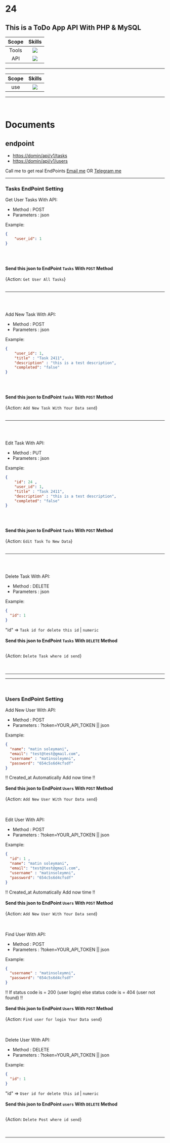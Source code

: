 # 24
## This is a ToDo App API With <b>PHP</b> & <b>MySQL</b> 


| Scope     | Skills                                                                           |
|:---------:|:--------------------------------------------------------------------------------:|
| Tools     | <img src="https://skillicons.dev/icons?i=github,vscode,git,md,postman&perline=5">|
| API  | <img src="https://skillicons.dev/icons?i=php,mysql&perline=2">                   |

 
<hr>

| Scope     | Skills                                                                           |
|:---------:|:--------------------------------------------------------------------------------:|
| use     | <img src="https://skillicons.dev/icons?i=php,js,ts,py,vue,jquery&perline=6">|

 
<hr>

<br>

# Documents

## endpoint
<ul>
    <li><a href="#">https://domin/api/v1/tasks</a></li>
    <li><a href="#">https://domin/api/v1/users</a></li>
</ul>
<p>Call me to get real EndPoints <a href="mailto:matinsoleymni@gmail.com">Email me</a> OR <a href="https://t.me/matinsoleymni">Telegram me</a></p>

<hr>

### Tasks EndPoint Setting

<p>Get User Tasks With API: </p>
<ul>
    <li>Method : POST</li>
    <li>Parameters : json</li>
</ul>

Example:
```JSON
{
    "user_id": 1
}
```
<br><br>

**Send this json to EndPoint `Tasks` With `POST` Method**
<br><br>
{Action: `Get User All Tasks`}<br><br>

<hr><br><br>

<p>Add New Task With API: </p>
<ul>
    <li>Method : POST</li>
    <li>Parameters : json</li>
</ul>

Example:
```JSON
{
    "user_id": 1,
    "title" : "Task 2411",
    "description" : "this is a test description",
    "completed": "false"
}
```
<br><br>

**Send this json to EndPoint `Tasks` With `POST` Method**
<br><br>
{Action: `Add New Task With Your Data send`}<br><br>

<hr><br><br>

<p>Edit Task With API: </p>
<ul>
    <li>Method : PUT</li>
    <li>Parameters : json</li>
</ul>

Example:
```JSON
{
    "id": 24 ,
    "user_id": 1,
    "title" : "Task 2411",
    "description" : "this is a test description",
    "completed": "false"
}
```
<br><br>

**Send this json to EndPoint `Tasks` With `POST` Method**
<br><br>
{Action: `Edit Task To New Data`}<br><br>

<hr><br><br>

<p>Delete Task With API: </p>
<ul>
    <li>Method : DELETE</li>
    <li>Parameters : json</li>
</ul>

Example:
```JSON
{
  "id": 1
}
```

"id" => `Task id for delete this id` | `numeric` <br><br>
**Send this json to EndPoint `Tasks` With `DELETE` Method**<br><br>

{Action: `Delete Task where id send`}<br><br><br>

<hr><hr> <br>

### Users EndPoint Setting

<p>Add New User With API: </p>
<ul>
    <li>Method : POST</li>
    <li>Parameters : ?token=YOUR_API_TOKEN || json</li>
</ul>

Example:
```JSON
{
  "name": "matin soleymani",
  "email": "test@test@gmail.com",
  "username" : "matinsoleymni",
  "password": "654c5s6d4cfsdf"
}
```

!! Created_at Automatically Add now time !!<br><br>
**Send this json to EndPoint `Users` With `POST` Method**
<br><br>
{Action: `Add New User With Your Data send`}<br><br><br>


<p>Edit User With API: </p>
<ul>
    <li>Method : POST</li>
    <li>Parameters : ?token=YOUR_API_TOKEN || json</li>
</ul>

Example:
```JSON
{
  "id": 1 ,
  "name": "matin soleymani",
  "email": "test@test@gmail.com",
  "username" : "matinsoleymni",
  "password": "654c5s6d4cfsdf"
}
```

!! Created_at Automatically Add now time !!<br><br>
**Send this json to EndPoint `Users` With `POST` Method**
<br><br>
{Action: `Add New User With Your Data send`}<br><br><br>


<p>Find User With API: </p>
<ul>
    <li>Method : POST</li>
    <li>Parameters : ?token=YOUR_API_TOKEN || json</li>
</ul>

Example:
```JSON
{
  "username" : "matinsoleymni",
  "password": "654c5s6d4cfsdf"
}
```

!! If status code is = 200 (user login) else status code is = 404 (user not found) !!<br><br>
**Send this json to EndPoint `Users` With `POST` Method**
<br><br>
{Action: `Find user for login Your Data send`}<br><br><br>


<p>Delete User With API: </p>
<ul>
    <li>Method : DELETE</li>
    <li>Parameters : ?token=YOUR_API_TOKEN || json</li>
</ul>

Example:
```JSON
{
  "id": 1
}
```

"id" => `User id for delete this id` | `numeric` <br><br>
**Send this json to EndPoint `users` With `DELETE` Method**<br><br>

{Action: `Delete Post where id send`}<br><br><br>


<hr>    